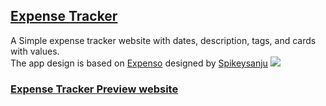 ## [Expense Tracker](https://ren-expensetracker.vercel.app)

A Simple expense tracker website with dates, description, tags, and cards with values.</BR>
The app design is based on [Expenso](https://github.com/Spikeysanju/Expenso) designed by [Spikeysanju](https://github.com/Spikeysanju)
<img src="https://raw.githubusercontent.com/Spikeysanju/Expenso/master/art/EXPENSO-ANDROID.png"  /> 

### [Expense Tracker Preview website](https://ren-expensetracker.vercel.app)
